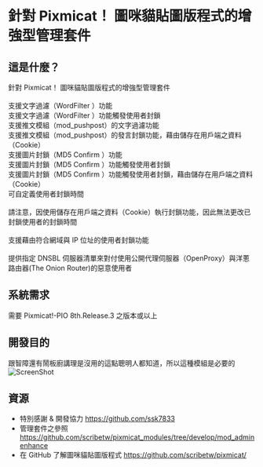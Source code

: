 針對 Pixmicat！ 圖咪貓貼圖版程式的增強型管理套件 
========

這是什麼？
-------------
針對 Pixmicat！ 圖咪貓貼圖版程式的增強型管理套件 <br>
<br>
支援文字過濾（WordFilter ）功能<br>
支援文字過濾（WordFilter ）功能觸發使用者封鎖<br>
支援推文模組（mod_pushpost）的文字過濾功能<br>
支援推文模組（mod_pushpost）的發言封鎖功能，藉由儲存在用戶端之資料（Cookie）<br>
支援圖片封鎖（MD5 Confirm ）功能<br>
支援圖片封鎖（MD5 Confirm ）功能觸發使用者封鎖<br>
支援圖片封鎖（MD5 Confirm ）功能觸發使用者封鎖，藉由儲存在用戶端之資料（Cookie）<br>
可自定義使用者封鎖時間<br>
<br>
請注意，因使用儲存在用戶端之資料（Cookie）執行封鎖功能，因此無法更改已封鎖使用者的封鎖時間<br>
<br>
支援藉由符合網域與 IP 位址的使用者封鎖功能<br>
<br>
提供指定 DNSBL 伺服器清單來對付使用公開代理伺服器（OpenProxy）與洋蔥路由器(The Onion Router)的惡意使用者

系統需求
------------
需要 Pixmicat!-PIO 8th.Release.3  之版本或以上

開發目的
---------
跟智障還有鬧板廚講理是沒用的這點聰明人都知道，所以這種模組是必要的<br>
![ScreenShot](http://i.imgur.com/uVkyMfN.gif)

資源
---------
- 特別感謝 & 開發協力 https://github.com/ssk7833
- 管理套件之參照 https://github.com/scribetw/pixmicat_modules/tree/develop/mod_adminenhance
- 在 GitHub 了解圖咪貓貼圖版程式 https://github.com/scribetw/pixmicat/